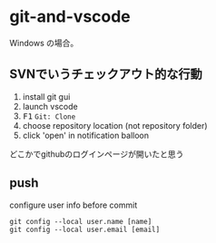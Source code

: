 # git-and-vscode

Windows の場合。

## SVNでいうチェックアウト的な行動

1. install git gui
1. launch vscode
1. <kbd>F1</kbd> `Git: Clone`
1. choose repository location (not repository folder)
1. click 'open' in notification balloon

どこかでgithubのログインページが開いたと思う

## push

configure user info before commit
```dos
git config --local user.name [name]
git config --local user.email [email]
```